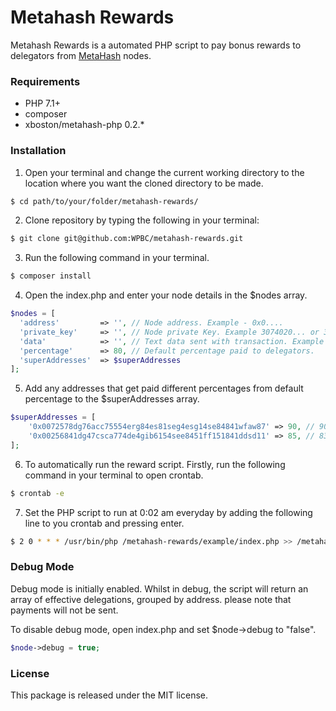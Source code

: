 # Metahash Rewards
Metahash Rewards is a automated PHP script to pay bonus rewards to delegators from [MetaHash](https://metahash.org ) nodes.

### Requirements

- PHP 7.1+
- composer
- xboston/metahash-php 0.2.*

### Installation

1. Open your terminal and change the current working directory to the location where you want the cloned directory to be made.

```bash
$ cd path/to/your/folder/metahash-rewards/
```

2. Clone repository by typing the following in your terminal:

```bash
$ git clone git@github.com:WPBC/metahash-rewards.git
```

3. Run the following command in your terminal.

```bash
$ composer install
```

4. Open the index.php and enter your node details in the $nodes array.

```php
$nodes = [
  'address'         => '', // Node address. Example - 0x0....
  'private_key'     => '', // Node private Key. Example 3074020... or 3077020...
  'data'            => '', // Text data sent with transaction. Example - Reward from my SuperNode
  'percentage'      => 80, // Default percentage paid to delegators.
  'superAddresses'  => $superAddresses
];
```

5. Add any addresses that get paid different percentages from default percentage to the $superAddresses array.

```php
$superAddresses = [
    '0x0072578dg76acc75554erg84es81seg4esg14se84841wfaw87' => 90, // 90%
    '0x00256841dg47csca774de4gib6154see8451ff151841ddsd11' => 85, // 83%
];
```

6. To automatically run the reward script.  Firstly, run the following command in your terminal to open crontab.

```bash
$ crontab -e
```

7. Set the PHP script to run at 0:02 am everyday by adding the following line to you crontab and pressing enter.

```bash
$ 2 0 * * * /usr/bin/php /metahash-rewards/example/index.php >> /metahash-rewards/example/log.log 2>&1
```

### Debug Mode

Debug mode is initially enabled. Whilst in debug, the script will return an array of effective delegations, grouped by address. please note that payments will not be sent.

To disable debug mode, open index.php and set $node->debug to "false".

```php
$node->debug = true;
```

### License

This package is released under the MIT license.
